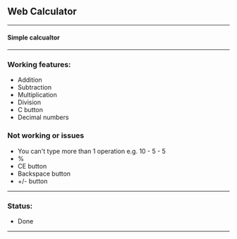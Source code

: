 ## Web Calculator

---

#### Simple calcualtor

---

### Working features:
- Addition
- Subtraction
- Multiplication
- Division
- C button
- Decimal numbers

### Not working or issues
- You can't type more than 1 operation e.g. 10 - 5 - 5
- %
- CE button
- Backspace button
- +/- button

---

### Status:
- Done

---
